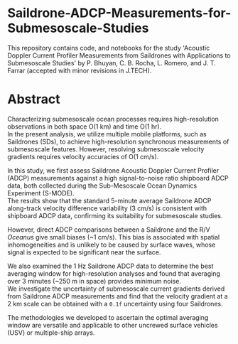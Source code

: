 # Saildrone-ADCP-Measurements-for-Submesoscale-Studies
This repository contains code, and notebooks for the study 'Acoustic Doppler Current Profiler Measurements from Saildrones with Applications to Submesoscale Studies' by P. Bhuyan, C. B. Rocha, L. Romero, and J. T. Farrar (accepted with minor revisions in J.TECH). 

# Abstract
Characterizing submesoscale ocean processes requires high-resolution observations in both space O(1 km) and time O(1 hr).  
In the present analysis, we utilize multiple mobile platforms, such as Saildrones (SDs), to achieve high-resolution synchronous measurements of submesoscale features. However, resolving submesoscale velocity gradients requires velocity accuracies of O(1 cm/s).  

In this study, we first assess Saildrone Acoustic Doppler Current Profiler (ADCP) measurements against a high signal-to-noise ratio shipboard ADCP data, both collected during the Sub-Mesoscale Ocean Dynamics Experiment (S-MODE).  
The results show that the standard 5-minute average Saildrone ADCP along-track velocity difference variability (3 cm/s) is consistent with shipboard ADCP data, confirming its suitability for submesoscale studies.  

However, direct ADCP comparisons between a Saildrone and the R/V *Oceanus* give small biases (~1 cm/s). This bias is associated with spatial inhomogeneities and is unlikely to be caused by surface waves, whose signal is expected to be significant near the surface.  

We also examined the 1 Hz Saildrone ADCP data to determine the best averaging window for high-resolution analyses and found that averaging over 3 minutes (~250 m in space) provides minimum noise.  
We investigate the uncertainty of submesoscale current gradients derived from Saildrone ADCP measurements and find that the velocity gradient at a 2 km scale can be obtained with a `0.1f` uncertainty using four Saildrones.  

The methodologies we developed to ascertain the optimal averaging window are versatile and applicable to other uncrewed surface vehicles (USV) or multiple-ship arrays.

